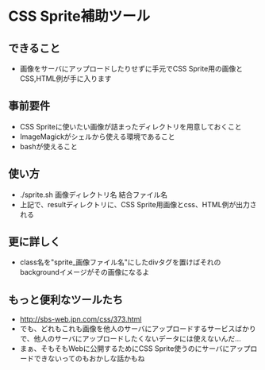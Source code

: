 # CSS Sprite補助ツール

## できること

* 画像をサーバにアップロードしたりせずに手元でCSS Sprite用の画像とCSS,HTML例が手に入ります

## 事前要件

* CSS Spriteに使いたい画像が詰まったディレクトリを用意しておくこと
* ImageMagickがシェルから使える環境であること
* bashが使えること

## 使い方

* ./sprite.sh 画像ディレクトリ名 結合ファイル名
* 上記で、resultディレクトリに、CSS Sprite用画像とcss、HTML例が出力される

## 更に詳しく

* class名を"sprite_画像ファイル名"にしたdivタグを置けばそれのbackgroundイメージがその画像になるよ

## もっと便利なツールたち

* http://sbs-web.jpn.com/css/373.html
* でも、どれもこれも画像を他人のサーバにアップロードするサービスばかりで、他人のサーバにアップロードしたくないデータには使えないんだ…
* まぁ、そもそもWebに公開するためにCSS Sprite使うのにサーバにアップロードできないってのもおかしな話かもね

